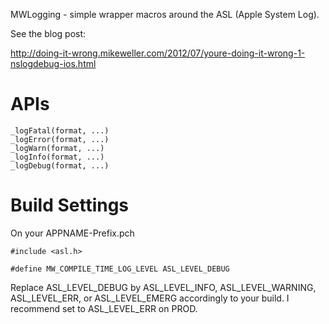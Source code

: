 MWLogging - simple wrapper macros around the ASL (Apple System Log).

See the blog post:

http://doing-it-wrong.mikeweller.com/2012/07/youre-doing-it-wrong-1-nslogdebug-ios.html

# APIs

```
_logFatal(format, ...)
_logError(format, ...)
_logWarn(format, ...)
_logInfo(format, ...)
_logDebug(format, ...)
```

# Build Settings

On your APPNAME-Prefix.pch

```
#include <asl.h>

#define MW_COMPILE_TIME_LOG_LEVEL ASL_LEVEL_DEBUG
```

Replace ASL_LEVEL_DEBUG by ASL_LEVEL_INFO, ASL_LEVEL_WARNING, ASL_LEVEL_ERR, or ASL_LEVEL_EMERG accordingly to your build. I recommend set to ASL_LEVEL_ERR on PROD.
